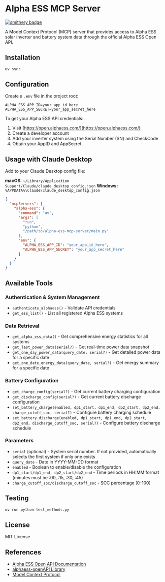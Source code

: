 # Alpha ESS MCP Server

[![smithery badge](https://smithery.ai/badge/@michaelkrasa/alpha-ess-mcp-server)](https://smithery.ai/server/@michaelkrasa/alpha-ess-mcp-server)

A Model Context Protocol (MCP) server that provides access to Alpha ESS solar inverter and battery system data through the official Alpha ESS Open API.

## Installation

```bash
uv sync
```

## Configuration

Create a `.env` file in the project root:

```env
ALPHA_ESS_APP_ID=your_app_id_here
ALPHA_ESS_APP_SECRET=your_app_secret_here
```

To get your Alpha ESS API credentials:
1. Visit [https://open.alphaess.com/](https://open.alphaess.com/)
2. Create a developer account
3. Add your inverter system using the Serial Number (SN) and CheckCode
4. Obtain your AppID and AppSecret

## Usage with Claude Desktop

Add to your Claude Desktop config file:

**macOS:** `~/Library/Application Support/Claude/claude_desktop_config.json`
**Windows:** `%APPDATA%\Claude\claude_desktop_config.json`

```json
{
  "mcpServers": {
    "alpha-ess": {
      "command": "uv",
      "args": [
        "run",
        "python",
        "/path/to/alpha-ess-mcp-server/main.py"
      ],
      "env": {
        "ALPHA_ESS_APP_ID": "your_app_id_here",
        "ALPHA_ESS_APP_SECRET": "your_app_secret_here"
      }
    }
  }
}
```

## Available Tools

### Authentication & System Management
- `authenticate_alphaess()` - Validate API credentials
- `get_ess_list()` - List all registered Alpha ESS systems

### Data Retrieval
- `get_alpha_ess_data()` - Get comprehensive energy statistics for all systems
- `get_last_power_data(serial?)` - Get real-time power data snapshot
- `get_one_day_power_data(query_date, serial?)` - Get detailed power data for a specific date
- `get_one_date_energy_data(query_date, serial?)` - Get energy summary for a specific date

### Battery Configuration
- `get_charge_config(serial?)` - Get current battery charging configuration
- `get_discharge_config(serial?)` - Get current battery discharge configuration
- `set_battery_charge(enabled, dp1_start, dp1_end, dp2_start, dp2_end, charge_cutoff_soc, serial?)` - Configure battery charging schedule
- `set_battery_discharge(enabled, dp1_start, dp1_end, dp2_start, dp2_end, discharge_cutoff_soc, serial?)` - Configure battery discharge schedule

### Parameters
- `serial` (optional) - System serial number. If not provided, automatically selects the first system if only one exists
- `query_date` - Date in YYYY-MM-DD format
- `enabled` - Boolean to enable/disable the configuration
- `dp1_start/dp1_end, dp2_start/dp2_end` - Time periods in HH:MM format (minutes must be :00, :15, :30, :45)
- `charge_cutoff_soc/discharge_cutoff_soc` - SOC percentage (0-100)

## Testing

```bash
uv run python test_methods.py
```

## License

MIT License

## References

- [Alpha ESS Open API Documentation](https://open.alphaess.com/developmentManagement/apiList)
- [alphaess-openAPI Library](https://github.com/CharlesGillanders/alphaess-openAPI)
- [Model Context Protocol](https://modelcontextprotocol.io/)
